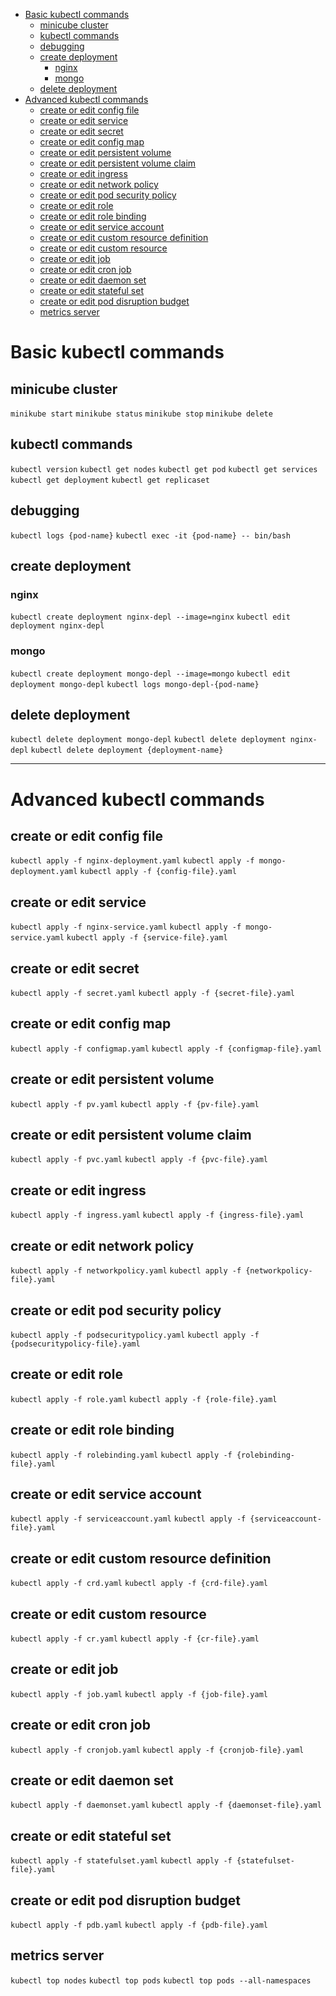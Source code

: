 - [Basic kubectl commands](#basic-kubectl-commands)
  - [minicube cluster](#minicube-cluster)
  - [kubectl commands](#kubectl-commands)
  - [debugging](#debugging)
  - [create deployment](#create-deployment)
    - [nginx](#nginx)
    - [mongo](#mongo)
  - [delete deployment](#delete-deployment)
- [Advanced kubectl commands](#advanced-kubectl-commands)
  - [create or edit config file](#create-or-edit-config-file)
  - [create or edit service](#create-or-edit-service)
  - [create or edit secret](#create-or-edit-secret)
  - [create or edit config map](#create-or-edit-config-map)
  - [create or edit persistent volume](#create-or-edit-persistent-volume)
  - [create or edit persistent volume claim](#create-or-edit-persistent-volume-claim)
  - [create or edit ingress](#create-or-edit-ingress)
  - [create or edit network policy](#create-or-edit-network-policy)
  - [create or edit pod security policy](#create-or-edit-pod-security-policy)
  - [create or edit role](#create-or-edit-role)
  - [create or edit role binding](#create-or-edit-role-binding)
  - [create or edit service account](#create-or-edit-service-account)
  - [create or edit custom resource definition](#create-or-edit-custom-resource-definition)
  - [create or edit custom resource](#create-or-edit-custom-resource)
  - [create or edit job](#create-or-edit-job)
  - [create or edit cron job](#create-or-edit-cron-job)
  - [create or edit daemon set](#create-or-edit-daemon-set)
  - [create or edit stateful set](#create-or-edit-stateful-set)
  - [create or edit pod disruption budget](#create-or-edit-pod-disruption-budget)
  - [metrics server](#metrics-server)

# Basic kubectl commands

## minicube cluster
`minikube start`
`minikube status`
`minikube stop`
`minikube delete`

## kubectl commands
`kubectl version`
`kubectl get nodes`
`kubectl get pod`
`kubectl get services`
`kubectl get deployment`
`kubectl get replicaset`


## debugging
`kubectl logs {pod-name}`
`kubectl exec -it {pod-name} -- bin/bash`

## create deployment
### nginx
`kubectl create deployment nginx-depl --image=nginx`
`kubectl edit deployment nginx-depl`
### mongo
`kubectl create deployment mongo-depl --image=mongo`
`kubectl edit deployment mongo-depl`
`kubectl logs mongo-depl-{pod-name}`

## delete deployment
`kubectl delete deployment mongo-depl`
`kubectl delete deployment nginx-depl`
`kubectl delete deployment {deployment-name}`

---

# Advanced kubectl commands

## create or edit config file
`kubectl apply -f nginx-deployment.yaml`
`kubectl apply -f mongo-deployment.yaml`
`kubectl apply -f {config-file}.yaml`

## create or edit service
`kubectl apply -f nginx-service.yaml`
`kubectl apply -f mongo-service.yaml`
`kubectl apply -f {service-file}.yaml`

## create or edit secret
`kubectl apply -f secret.yaml`
`kubectl apply -f {secret-file}.yaml`

## create or edit config map
`kubectl apply -f configmap.yaml`
`kubectl apply -f {configmap-file}.yaml`

## create or edit persistent volume
`kubectl apply -f pv.yaml`
`kubectl apply -f {pv-file}.yaml`

## create or edit persistent volume claim
`kubectl apply -f pvc.yaml`
`kubectl apply -f {pvc-file}.yaml`

## create or edit ingress
`kubectl apply -f ingress.yaml`
`kubectl apply -f {ingress-file}.yaml`

## create or edit network policy
`kubectl apply -f networkpolicy.yaml`
`kubectl apply -f {networkpolicy-file}.yaml`

## create or edit pod security policy
`kubectl apply -f podsecuritypolicy.yaml`
`kubectl apply -f {podsecuritypolicy-file}.yaml`

## create or edit role
`kubectl apply -f role.yaml`
`kubectl apply -f {role-file}.yaml`

## create or edit role binding
`kubectl apply -f rolebinding.yaml`
`kubectl apply -f {rolebinding-file}.yaml`

## create or edit service account
`kubectl apply -f serviceaccount.yaml`
`kubectl apply -f {serviceaccount-file}.yaml`

## create or edit custom resource definition
`kubectl apply -f crd.yaml`
`kubectl apply -f {crd-file}.yaml`

## create or edit custom resource
`kubectl apply -f cr.yaml`
`kubectl apply -f {cr-file}.yaml`

## create or edit job
`kubectl apply -f job.yaml`
`kubectl apply -f {job-file}.yaml`

## create or edit cron job
`kubectl apply -f cronjob.yaml`
`kubectl apply -f {cronjob-file}.yaml`

## create or edit daemon set
`kubectl apply -f daemonset.yaml`
`kubectl apply -f {daemonset-file}.yaml`

## create or edit stateful set
`kubectl apply -f statefulset.yaml`
`kubectl apply -f {statefulset-file}.yaml`

## create or edit pod disruption budget
`kubectl apply -f pdb.yaml`
`kubectl apply -f {pdb-file}.yaml`

## metrics server
`kubectl top nodes`
`kubectl top pods`
`kubectl top pods --all-namespaces`
